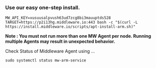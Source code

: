 ### Use our easy one-step install.

```
MW_API_KEY=xusuusalpvush63ud7zcg8bi3mauuptds528 TARGET=https://p2i13hg.middleware.io:443 bash -c "$(curl -L https://install.middleware.io/scripts/apt-install-arm.sh)"
```

**Note : You must not run more than one MW Agent per node. Running multiple Agents may result in unexpected behavior.**

Check Status of Middleware Agent using ...

```
sudo systemctl status mw-arm-service
```